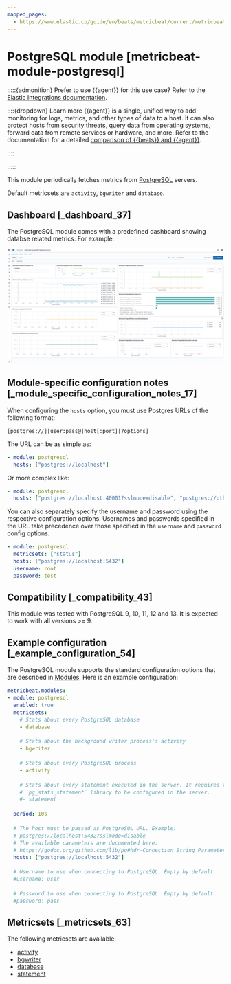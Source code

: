 ```yaml
---
mapped_pages:
  - https://www.elastic.co/guide/en/beats/metricbeat/current/metricbeat-module-postgresql.html
---
```


# PostgreSQL module [metricbeat-module-postgresql]

:::::{admonition} Prefer to use {{agent}} for this use case?
Refer to the [Elastic Integrations documentation](integration-docs://reference/postgresql/index.md).

::::{dropdown} Learn more
{{agent}} is a single, unified way to add monitoring for logs, metrics, and other types of data to a host. It can also protect hosts from security threats, query data from operating systems, forward data from remote services or hardware, and more. Refer to the documentation for a detailed [comparison of {{beats}} and {{agent}}](docs-content://reference/fleet/index.md).

::::


:::::


This module periodically fetches metrics from [PostgreSQL](https://www.postgresql.org/) servers.

Default metricsets are `activity`, `bgwriter` and `database`.


## Dashboard [_dashboard_37]

The PostgreSQL module comes with a predefined dashboard showing databse related metrics. For example:

![metricbeat postgresql overview](images/metricbeat-postgresql-overview.png)


## Module-specific configuration notes [_module_specific_configuration_notes_17]

When configuring the `hosts` option, you must use Postgres URLs of the following format:

```
[postgres://][user:pass@]host[:port][?options]
```

The URL can be as simple as:

```yaml
- module: postgresql
  hosts: ["postgres://localhost"]
```

Or more complex like:

```yaml
- module: postgresql
  hosts: ["postgres://localhost:40001?sslmode=disable", "postgres://otherhost:40001"]
```

You can also separately specify the username and password using the respective configuration options. Usernames and passwords specified in the URL take precedence over those specified in the `username` and `password` config options.

```yaml
- module: postgresql
  metricsets: ["status"]
  hosts: ["postgres://localhost:5432"]
  username: root
  password: test
```


## Compatibility [_compatibility_43]

This module was tested with PostgreSQL 9, 10, 11, 12 and 13. It is expected to work with all versions >= 9.


## Example configuration [_example_configuration_54]

The PostgreSQL module supports the standard configuration options that are described in [Modules](/reference/metricbeat/configuration-metricbeat.md). Here is an example configuration:

```yaml
metricbeat.modules:
- module: postgresql
  enabled: true
  metricsets:
    # Stats about every PostgreSQL database
    - database

    # Stats about the background writer process's activity
    - bgwriter

    # Stats about every PostgreSQL process
    - activity

    # Stats about every statement executed in the server. It requires the
    # `pg_stats_statement` library to be configured in the server.
    #- statement

  period: 10s

  # The host must be passed as PostgreSQL URL. Example:
  # postgres://localhost:5432?sslmode=disable
  # The available parameters are documented here:
  # https://godoc.org/github.com/lib/pq#hdr-Connection_String_Parameters
  hosts: ["postgres://localhost:5432"]

  # Username to use when connecting to PostgreSQL. Empty by default.
  #username: user

  # Password to use when connecting to PostgreSQL. Empty by default.
  #password: pass
```


## Metricsets [_metricsets_63]

The following metricsets are available:

* [activity](/reference/metricbeat/metricbeat-metricset-postgresql-activity.md)
* [bgwriter](/reference/metricbeat/metricbeat-metricset-postgresql-bgwriter.md)
* [database](/reference/metricbeat/metricbeat-metricset-postgresql-database.md)
* [statement](/reference/metricbeat/metricbeat-metricset-postgresql-statement.md)





